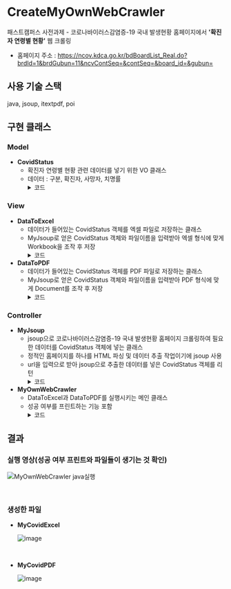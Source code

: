 # CreateMyOwnWebCrawler
패스트캠퍼스 사전과제 - 코로나바이러스감염증-19 국내 발생현황 홈페이지에서 **'확진자 연령별 현황'** 웹 크롤링
- 홈페이지 주소 : https://ncov.kdca.go.kr/bdBoardList_Real.do?brdId=1&brdGubun=11&ncvContSeq=&contSeq=&board_id=&gubun=

## 사용 기술 스택
java, jsoup, itextpdf, poi

## 구현 클래스
### Model
- **CovidStatus**
  - 확진자 연령별 현황 관련 데이터를 넣기 위한 VO 클래스
  - 데이터 : 구분, 확진자, 사망자, 치명률
    <details>
      <summary>코드</summary>
      <div markdown="1">
        <img src="https://github.com/mooncw/CreateMyOwnWebCrawler/assets/97713997/e6860fde-5bfd-43d5-a786-3ea9ab6d4643">
      </div>
    </details>

### View
- **DataToExcel**
  - 데이터가 들어있는 CovidStatus 객체를 엑셀 파일로 저장하는 클래스
  - MyJsoup로 얻은 CovidStatus 객체와 파일이름을 입력받아 엑셀 형식에 맞게 Workbook을 조작 후 저장
    <details>
      <summary>코드</summary>
      <div markdown="1">
        <img src="https://github.com/mooncw/CreateMyOwnWebCrawler/assets/97713997/83306796-164b-4880-b985-737f2105cd22">
        <img src="https://github.com/mooncw/CreateMyOwnWebCrawler/assets/97713997/818b1b75-e9dd-44c4-892e-a83322409282">
        <img src="https://github.com/mooncw/CreateMyOwnWebCrawler/assets/97713997/199f55e5-966d-491a-afa7-e57527a27dfc">
      </div>
    </details>
- **DataToPDF**
  - 데이터가 들어있는 CovidStatus 객체를 PDF 파일로 저장하는 클래스
  - MyJsoup로 얻은 CovidStatus 객체와 파일이름을 입력받아 PDF 형식에 맞게 Document를 조작 후 저장
    <details>
      <summary>코드</summary>
      <div markdown="1">
        <img src="https://github.com/mooncw/CreateMyOwnWebCrawler/assets/97713997/124bd1af-3c4c-42c6-adfa-59039f07f8c0">
        <img src="https://github.com/mooncw/CreateMyOwnWebCrawler/assets/97713997/6ea7c444-9c30-4cce-a649-6b65f272d81c">
      </div>
    </details>

### Controller
- **MyJsoup**
  - jsoup으로 코로나바이러스감염증-19 국내 발생현황 홈페이지 크롤링하여 필요한 데이터를 CovidStatus 객체에 넣는 클래스
  - 정적인 홈페이지를 하나를 HTML 파싱 및 데이터 추출 작업이기에 jsoup 사용
  - url을 입력으로 받아 jsoup으로 추출한 데이터를 넣은 CovidStatus 객체를 리턴
    <details>
      <summary>코드</summary>
      <div markdown="1">
        <img src="https://github.com/mooncw/CreateMyOwnWebCrawler/assets/97713997/5794fbf6-8126-43c2-895c-bb55f3db5d84">
      </div>
    </details>
- **MyOwnWebCrawler**
  - DataToExcel과 DataToPDF를 실행시키는 메인 클래스
  - 성공 여부를 프린트하는 기능 포함
    <details>
      <summary>코드</summary>
      <div markdown="1">
        <img src="https://github.com/mooncw/CreateMyOwnWebCrawler/assets/97713997/61daecd6-de13-453c-b891-daf0e09f69ad">
      </div>
    </details>

## 결과
### 실행 영상(성공 여부 프린트와 파일들이 생기는 것 확인)
![MyOwnWebCrawler java실행](https://github.com/mooncw/CreateMyOwnWebCrawler/assets/97713997/dcd222f5-b760-4191-b574-0489dbeaff2f)

<br>

### 생성한 파일
- **MyCovidExcel**

  ![image](https://github.com/mooncw/CreateMyOwnWebCrawler/assets/97713997/9548b552-b9f2-44bf-9798-9618e1b2ce12)

<br>

- **MyCovidPDF**

  ![image](https://github.com/mooncw/CreateMyOwnWebCrawler/assets/97713997/093935bc-e863-411f-b82f-0b753fb0c0b2)  
